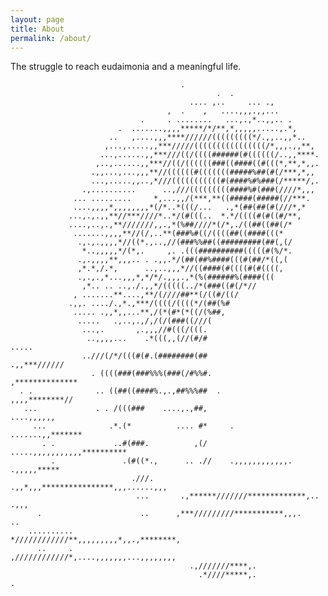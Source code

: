 ```yaml
---
layout: page
title: About
permalink: /about/
---
```


The struggle to reach eudaimonia and a meaningful life.

                                                                               
                                          .                                     
                                                  .  .                          
                                            .... ,..     ... .,                 
                                       ,  .    ,   ....,,,.,,...                
                                 .     . ........   ...,.,*..,,.. .             
                            .  .......,,,,*****/*/**,*,,,,,.....,.*,            
                          ..   ,....,,,****//////(((((((((*/.,,..,,*..          
                         ,...,.....,,***/////((((((((((((((((/*,,,.,,**,        
                        ...,......,,***///((/((((######(#((((((/..,,****.       
                       ,..,......,,***//((/((((((###((####((#(((*,**,*,,.       
                      .,,...,...,,,**//((((((#(((((((#####%##(#(/***,*,,        
                      ...,.....,,..,*///(((((((((((#(####%#%###(/*****/,.       
                    .,..........      ..,///(((((((((####%#(###(////*,,,        
                  ... .........     *,...,,/(***,**((#####(#####(//***.         
                  ....,,,,*,,,,,,,,*(/*..*(((/...   .,*(##(##(#(///*,*          
                 ...,.,.,,**//***////*..*/(#(((..  *.*/((((#(#((#/**,           
                 ....,..,.,**///////,,.,*(%##////*(/*,./((##((##(/*             
                  .......,,,,**//(/,..**(###%#((/((((##((####(((*               
                   .,.,.,,,,*//((*.,..,//(###%%##((#########(##(,(/             
                    *..,,,,,*/(*,.     ,. .(((##########(((((#(%/*.             
                   .,.,,,,**,,,.. . .,,.*/(##(##%####(((#(##/*((,(              
                   ,*.*,/.*,      ..,..,,,*//((####(#((((#(#((((,               
                   .,.,.,*...,,,*,*/*/.,,,.,*(%(######%(####(((                 
                    ,*.. .. ..,./.,,*/(((((../*(###((#(/*//                     
                  , .......**....,**/(////##**(/((#/((/                         
                 .,,. ..../.,*.,***/((((/((((*/(##(%#                           
                  ..... .,,*,,...**,/(*(#*(*((/(%##,                            
                   .....   .,..,.,/,/(/(###((///(                               
                    ...,.       ,.,,,//#(((/(((.                                
                     ..,,,,...    .*(((,,(//(#/#                           .....
                    ..///(/*/(((#(#.(########(##                    .,,***//////
                      . ((((###(###%%%(###(/#%%#.                ,**************
      . .              .. ((##((####%.,.,##%%%##  .               ,,,,********//
       ...             . . /(((###    ....,.,##,                      ....,,,,,,
         ...              .*.(*          .... #*     .          .......,,*******
           . .             ..#(###.          ,(/      .....,,,,,,,,,,,**********
             .               .(#((*.,      .. .//    .,,,,,,,,,,,,.  .,,,,,*****
                               .///.         .,,*,,,****************,,,......,,,
                                ...       .,******///////*************,..   .,,,
          .                      ..      ,***/////////***********,,,.         ..
        ..........                        *////////////**,,,,,,,,,*,,.,********,
          ..     .                         ,////////////*,....,,,,,,,...,,,,,,,,
                                            .,///////****,.                     
                                              .*////*****,.                 .   
